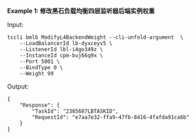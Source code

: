 **Example 1: 修改黑石负载均衡四层监听器后端实例权重**



Input: 

```
tccli bmlb ModifyL4BackendWeight --cli-unfold-argument  \
    --LoadBalancerId lb-dyxceyv5 \
    --ListenerId lbl-i4go349z \
    --InstanceId cpm-buj66q9x \
    --Port 5001 \
    --BindType 0 \
    --Weight 99
```

Output: 
```
{
    "Response": {
        "TaskId": "2385687LBTASKID",
        "RequestId": "e7aa7e32-ffa9-47fb-8416-4fafda91ca6b"
    }
}
```

